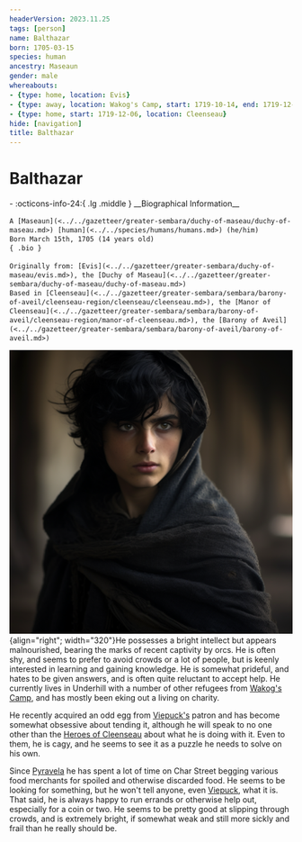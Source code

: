 ```yaml
---
headerVersion: 2023.11.25
tags: [person]
name: Balthazar
born: 1705-03-15
species: human
ancestry: Maseaun
gender: male
whereabouts:
- {type: home, location: Evis}
- {type: away, location: Wakog's Camp, start: 1719-10-14, end: 1719-12-05}
- {type: home, start: 1719-12-06, location: Cleenseau}
hide: [navigation]
title: Balthazar
---
```

# Balthazar
<div class="grid cards ext-narrow-margin ext-one-column" markdown>
- :octicons-info-24:{ .lg .middle } __Biographical Information__

    A [Maseaun](<../../gazetteer/greater-sembara/duchy-of-maseau/duchy-of-maseau.md>) [human](<../../species/humans/humans.md>) (he/him)  
    Born March 15th, 1705 (14 years old)  
    { .bio }

    Originally from: [Evis](<../../gazetteer/greater-sembara/duchy-of-maseau/evis.md>), the [Duchy of Maseau](<../../gazetteer/greater-sembara/duchy-of-maseau/duchy-of-maseau.md>)
    Based in [Cleenseau](<../../gazetteer/greater-sembara/sembara/barony-of-aveil/cleenseau-region/cleenseau/cleenseau.md>), the [Manor of Cleenseau](<../../gazetteer/greater-sembara/sembara/barony-of-aveil/cleenseau-region/manor-of-cleenseau.md>), the [Barony of Aveil](<../../gazetteer/greater-sembara/sembara/barony-of-aveil/barony-of-aveil.md>)
</div>


![Balthazar](../../assets/balthazar.png){align="right"; width="320"}He possesses a bright intellect but appears malnourished, bearing the marks of recent captivity by orcs. He is often shy, and seems to prefer to avoid crowds or a lot of people, but is keenly interested in learning and gaining knowledge. He is somewhat prideful, and hates to be given answers, and is often quite reluctant to accept help. He currently lives in Underhill with a number of other refugees from [Wakog's Camp](<../../gazetteer/greater-sembara/duchy-of-maseau/wakog-s-camp.md>), and has mostly been eking out a living on charity. 


He recently acquired an odd egg from [Viepuck's](<../pcs/cleenseau/viepuck.md>) patron and has become somewhat obsessive about tending it, although he will speak to no one other than the [Heroes of Cleenseau](<../pcs/cleenseau/heroes-of-cleenseau.md>) about what he is doing with it. Even to them, he is cagy, and he seems to see it as a puzzle he needs to solve on his own.

Since [Pyravela](<../../time/holidays-and-festivals/pyravela.md>) he has spent a lot of time on Char Street begging various food merchants for spoiled and otherwise discarded food. He seems to be looking for something, but he won't tell anyone, even [Viepuck](<../pcs/cleenseau/viepuck.md>), what it is. That said, he is always happy to run errands or otherwise help out, especially for a coin or two. He seems to be pretty good at slipping through crowds, and is extremely bright, if somewhat weak and still more sickly and frail than he really should be.
